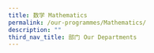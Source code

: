 ```yaml
---
title: 数学 Mathematics
permalink: /our-programmes/Mathematics/
description: ""
third_nav_title: 部门 Our Departments
---
```




